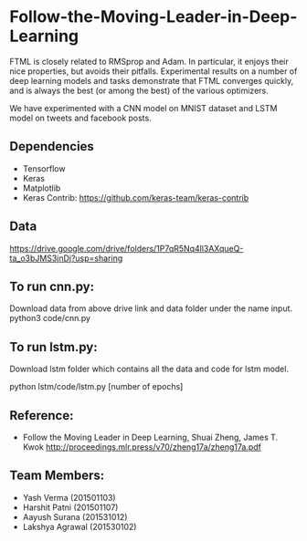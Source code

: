 # Follow-the-Moving-Leader-in-Deep-Learning

FTML is closely related to RMSprop and Adam. In particular, it enjoys their nice properties, but avoids their pitfalls. Experimental results on a number of deep learning models and tasks demonstrate that FTML converges quickly, and is always the best (or among the best) of the various optimizers.

We have experimented with a CNN model on MNIST dataset and LSTM model on tweets and facebook posts.

## Dependencies
* Tensorflow
* Keras
* Matplotlib
* Keras Contrib: https://github.com/keras-team/keras-contrib

## Data
https://drive.google.com/drive/folders/1P7qR5Nq4ll3AXqueQ-ta_o3bJMS3jnDj?usp=sharing

## To run cnn.py:
Download data from above drive link and data folder under the name input.
python3 code/cnn.py

## To run lstm.py:
Download lstm folder which contains all the data and code for lstm model.

python lstm/code/lstm.py [number of epochs]

## Reference:
* Follow the Moving Leader in Deep Learning, Shuai Zheng, James T. Kwok
http://proceedings.mlr.press/v70/zheng17a/zheng17a.pdf

## Team Members:
* Yash Verma        (201501103)
* Harshit  Patni    (201501107)
* Aayush Surana     (201531012)
* Lakshya  Agrawal  (201530102)
